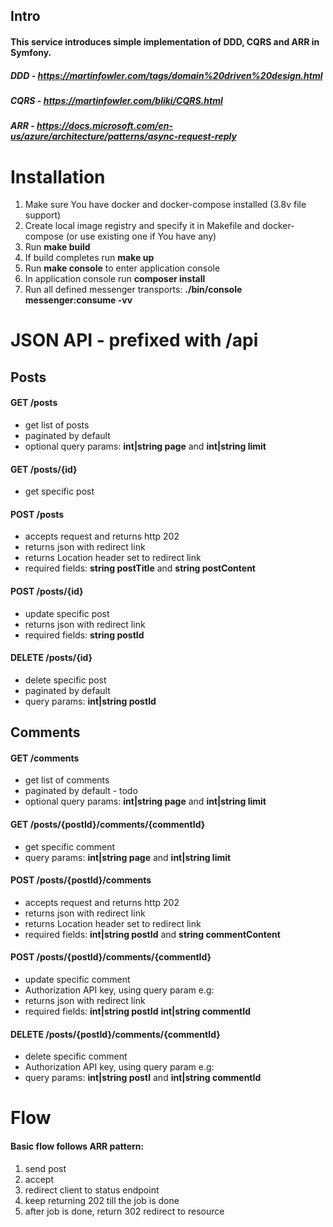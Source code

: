 ## Intro
#### This service introduces simple implementation of DDD, CQRS and ARR in Symfony. 
##### DDD - https://martinfowler.com/tags/domain%20driven%20design.html
##### CQRS - https://martinfowler.com/bliki/CQRS.html
##### ARR - https://docs.microsoft.com/en-us/azure/architecture/patterns/async-request-reply
#####

# Installation
<ol>
    <li>Make sure You have docker and docker-compose installed (3.8v file support)</li>
    <li>Create local image registry and specify it in Makefile and docker-compose (or use existing one if You have any)</li>
    <li>Run <b>make build</b></li>
    <li>If build completes run <b>make up</b></li>
    <li>Run <b>make console</b> to enter application console</li>
    <li>In application console run <b>composer install</b></li>
    <li>Run all defined messenger transports: <b>./bin/console messenger:consume -vv</b></li>
</ol>


# JSON API - prefixed with /api
<h2>Posts</h2>
<h4>GET /posts</h4>
<ul>
    <li>get list of posts</li>
    <li>paginated by default</li>
    <li>optional query params: <b>int|string page</b> and <b>int|string limit</b></li>
</ul>
<h4>GET /posts/{id}</h4>
<ul>
    <li>get specific post</li>
</ul>   
<h4>POST /posts</h4>
<ul>
    <li>accepts request and returns http 202</li>
    <li>returns json with redirect link</li>
    <li>returns Location header set to redirect link</li>
    <li>required fields: <b>string postTitle</b> and <b>string postContent</b></li>
</ul>
<h4>POST /posts/{id}</h4>
<ul>
    <li>update specific post</li>
    <li>returns json with redirect link </li>
    <li>required fields: <b>string postId</b>
</ul>
<h4>DELETE /posts/{id}</h4>
<ul>
    <li>delete specific post</li>
    <li>paginated by default</li>
    <li>query params: <b>int|string postId</b>
</ul>

<h2>Comments</h2>
<h4>GET /comments</h4>
<ul>
    <li>get list of comments</li>
    <li>paginated by default - todo</li>
    <li>optional query params: <b>int|string page</b> and <b>int|string limit</b></li>
</ul>
<h4>GET /posts/{postId}/comments/{commentId}</h4>
<ul>
    <li>get specific comment</li>
    <li>query params: <b>int|string page</b> and <b>int|string limit</b></li>
</ul>   
<h4>POST /posts/{postId}/comments</h4>
<ul>
    <li>accepts request and returns http 202</li>
    <li>returns json with redirect link</li>
    <li>returns Location header set to redirect link</li>
    <li>required fields: <b>int|string postId</b> and <b>string commentContent</b></li>
</ul>
<h4>POST /posts/{postId}/comments/{commentId}</h4>
<ul>
    <li>update specific comment</li>
    <li>Authorization API key, using query param e.g: <b></b></li>
    <li>returns json with redirect link </li>
    <li>required fields: <b>int|string postId</b> <b>int|string commentId</b>
</ul>
<h4>DELETE /posts/{postId}/comments/{commentId}</h4>
<ul>
    <li>delete specific comment</li>
    <li>Authorization API key, using query param e.g: <b></b></li>
    <li>query params: <b>int|string postI</b> and <b>int|string commentId</b>
</ul>

# Flow
#### Basic flow follows ARR pattern: 
<ol>
    <li>send post</li>
    <li>accept</li>
    <li>redirect client to status endpoint</li>
    <li>keep returning 202 till the job is done</li>
    <li>after job is done, return 302 redirect to resource</li>
</ol>



